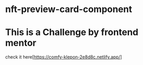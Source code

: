 # nft-preview-card-component
# This is a Challenge by frontend mentor
check it here[https://comfy-klepon-2e8d8c.netlify.app/]
